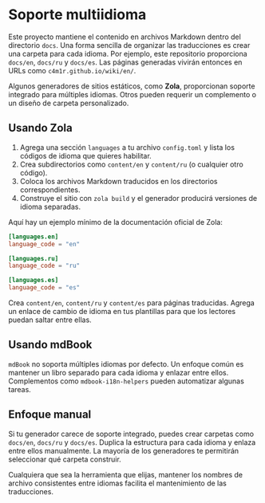 # Soporte multiidioma

Este proyecto mantiene el contenido en archivos Markdown dentro del directorio `docs`. Una forma sencilla de organizar las traducciones es crear una carpeta para cada idioma. Por ejemplo, este repositorio proporciona `docs/en`, `docs/ru` y `docs/es`. Las páginas generadas vivirán entonces en URLs como `c4m1r.github.io/wiki/en/`.

Algunos generadores de sitios estáticos, como **Zola**, proporcionan soporte integrado para múltiples idiomas. Otros pueden requerir un complemento o un diseño de carpeta personalizado.

## Usando Zola

1. Agrega una sección `languages` a tu archivo `config.toml` y lista los códigos de idioma que quieres habilitar.
2. Crea subdirectorios como `content/en` y `content/ru` (o cualquier otro código).
3. Coloca los archivos Markdown traducidos en los directorios correspondientes.
4. Construye el sitio con `zola build` y el generador producirá versiones de idioma separadas.

Aquí hay un ejemplo mínimo de la documentación oficial de Zola:

```toml
[languages.en]
language_code = "en"

[languages.ru]
language_code = "ru"

[languages.es]
language_code = "es"
```

Crea `content/en`, `content/ru` y `content/es` para páginas traducidas. Agrega un enlace de cambio de idioma en tus plantillas para que los lectores puedan saltar entre ellas.

## Usando mdBook

`mdBook` no soporta múltiples idiomas por defecto. Un enfoque común es mantener un libro separado para cada idioma y enlazar entre ellos. Complementos como `mdbook-i18n-helpers` pueden automatizar algunas tareas.

## Enfoque manual

Si tu generador carece de soporte integrado, puedes crear carpetas como `docs/en`, `docs/ru` y `docs/es`. Duplica la estructura para cada idioma y enlaza entre ellos manualmente. La mayoría de los generadores te permitirán seleccionar qué carpeta construir.

Cualquiera que sea la herramienta que elijas, mantener los nombres de archivo consistentes entre idiomas facilita el mantenimiento de las traducciones.
